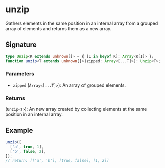 # unzip

Gathers elements in the same position in an internal array from a grouped array of elements and returns them as a new array.

## Signature

```typescript
type Unzip<K extends unknown[]> = { [I in keyof K]: Array<K[I]> };
function unzip<T extends unknown[]>(zipped: Array<[...T]>): Unzip<T>;
```

### Parameters

- `zipped` (`Array<[...T]>`): An array of grouped elements.

### Returns

(`Unzip<T>`): An new array created by collecting elements at the same position in an internal array.

## Example

```typescript
unzip([
  ['a', true, 1],
  ['b', false, 2],
]);
// return: [['a', 'b'], [true, false], [1, 2]]
```
